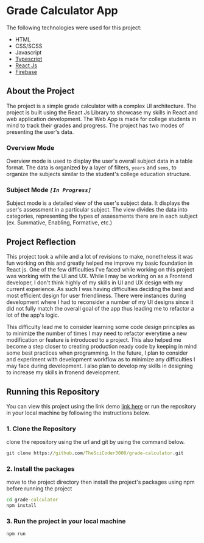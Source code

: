 # Grade Calculator App

The following technologies were used for this project:

-   HTML
-   CSS/SCSS
-   Javascript
-   [Typescript](https://www.typescriptlang.org/)
-   [React Js](https://reactjs.org/)
-   [Firebase](https://firebase.google.com/)

## About the Project

The project is a simple grade calculator with a complex UI architecture. The project is built using the React Js Library to showcase my skills in React and web application development. The Web App is made for college students in mind to track their grades and progress. The project has two modes of presenting the user's data.

### Overview Mode

Overview mode is used to display the user's overall subject data in a table format. The data is organized by a layer of filters, `years` and `sems`, to organize the subjects similar to the student's college education structure.

### Subject Mode _`[In Progress]`_

Subject mode is a detailed view of the user's subject data. It displays the user's assessment in a particular subject. The view divides the data into categories, representing the types of assessments there are in each subject (ex. Summative, Enabling, Formative, etc.)

## Project Reflection

This project took a while and a lot of revisions to make, nonetheless it was fun working on this and greatly helped me improve my basic foundation in React js. One of the few difficulties I've faced while working on this project was working with the UI and UX. While I may be working on as a Frontend developer, I don't think highly of my skills in UI and UX design with my current experience. As such I was having difficulties deciding the best and most efficient design for user friendliness. There were instances during development where I had to reconsider a number of my UI designs since it did not fully match the overall goal of the app thus leading me to refactor a lot of the app's logic.

This difficulty lead me to consider learning some code design principles as to minimize the number of times I may need to refactor everytime a new modification or feature is introduced to a project. This also helped me become a step closer to creating production ready code by keeping in mind some best practices when programming. In the future, I plan to consider and experiment with development workflow as to minimize any difficulties I may face during development. I also plan to develop my skills in designing to increase my skills in fronend development.

## Running this Repository

You can view this project using the link demo [link here]() or run the repository in your local machine by following the instructions below.

### 1. Clone the Repository

clone the repository using the url and git by using the command below.

```cmd
git clone https://github.com/TheSciCoder3000/grade-calculator.git
```

### 2. Install the packages

move to the project directory then install the project's packages using npm before running the project

```cmd
cd grade-calculator
npm install
```

### 3. Run the project in your local machine

```cmd
npm run
```
